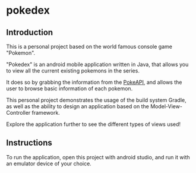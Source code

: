 # pokedex

## Introduction

This is a personal project based on the world famous console game "Pokemon".

"Pokedex" is an android mobile application written in Java, that allows you to view all the current existing pokemons in the series.

It does so by grabbing the information from the [PokeAPI](https://pokeapi.co/), and allows the user to browse basic information of each pokemon.

This personal project demonstrates the usage of the build system Gradle, as well as the ability to design an application based on the Model-View-Controller framework.

Explore the application further to see the different types of views used!

## Instructions

To run the application, open this project with android studio, and run it with an emulator device of your choice. 


